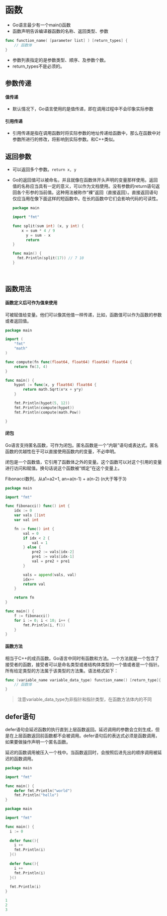 # 函数

- Go语言最少有一个main()函数
- 函数声明告诉编译器函数的名称、返回类型、参数

```go
func function_name( [parameter list] ) [return_types] {
    // 函数体
}
```

- 参数列表指定的是参数类型、顺序、及参数个数。
- return_types不是必须的。




## 参数传递

#### 值传递

- 默认情况下，Go语言使用的是值传递，即在调用过程中不会印象实际参数



#### 引用传递

- 引用传递是指在调用函数时将实际参数的地址传递给函数中，那么在函数中对参数所进行的修改，将影响到实际参数。和C++类似。




## 返回参数

- 可以返回多个参数。`return x, y`

- Go的返回值可以被命名，并且就像在函数体开头声明的变量那样使用。返回值的名称应当具有一定的意义，可以作为文档使用。没有参数的return语句返回各个形参的当前值。这种用法被称作“裸”返回（直接返回）。直接返回语句仅应当用在像下面这样的短函数中。在长的函数中它们会影响代码的可读性。

  ```go
  package main

  import "fmt"

  func split(sum int) (x, y int) {
      x = sum * 4 / 9
    	y = sum - x
    	return
  }

  func main() {
    fmt.Println(split(17)) // 7 10
  }
  ```

  ​


## 函数用法

#### 函数定义后可作为值来使用

可被赋值给变量。他们可以像其他值一样传递，比如，函数值可以作为函数的参数或者返回值。

```go
package main

import (
	"fmt"
	"math"
)

func compute(fn func(float64, float64) float64) float64 {
	return fn(3, 4)
}

func main() {
	hypot := func(x, y float64) float64 {
		return math.Sqrt(x*x + y*y)
	}

	fmt.Println(hypot(5, 12))
	fmt.Println(compute(hypot))
	fmt.Println(compute(math.Pow))

}

```



#### 闭包

Go语言支持匿名函数，可作为闭包。匿名函数是一个“内联”语句或表达式。匿名函数的优越性在于可以直接使用函数内的变量，不必申明。

闭包是一个函数值，它引用了函数体之外的变量。这个函数可以对这个引用的变量进行访问和赋值。换句话说这个函数被“绑定”在这个变量上。



Fibonacci数列，从a1=a2=1, an=a(n-1) + a(n-2) (n大于等于3)

```go
package main

import "fmt"

func fibonacci() func() int {
	idx := 0
	var vals []int
	var val int

	fn := func() int {
		val = 0
		if idx < 2 {
			val = 1
		} else {
			pre2 := vals[idx-2]
			pre1 := vals[idx-1]
			val = pre2 + pre1
		}

		vals = append(vals, val)
		idx++
		return val
	}

	return fn
}

func main() {
	f := fibonacci()
	for i := 0; i < 10; i++ {
		fmt.Println(i, f())
	}
}
```



#### 函数方法

相当于C++的成员函数。Go语言中同时有函数和方法。一个方法就是一个包含了接受者的函数，接受者可以是命名类型或者结构体类型的一个值或者是一个指针。所有给定类型的方法属于该类型的方法集。语法格式如下：

```go
func (variable_name variable_data_type) function_name() [return_type]{
    // 函数体
}
```

> 注意variable_data_type为非指针和指针类型，在函数方法体内的不同



## defer语句

defer语句会延迟函数的执行直到上层函数返回。延迟调用的参数会立刻生成，但是在上层函数返回前函数都不会被调用。defer语句后的表达式必须是函数调用，如果要做操作声明一个匿名函数。

延迟的函数调用被压入一个栈中。当函数返回时，会按照后进先出的顺序调用被延迟的函数调用。



```go
package main

import "fmt"

func main() {
  	defer fmt.Println("world")
  	fmt.Println("hello")
}
```

```go
package main

import "fmt"

func main() {
  i := 0
  
  defer func(){
    i ++
    fmt.Println(i)
  }()
  
  defer func(){
    i ++
    fmt.Println(i)
  }()
  
  fmt.Println(i)
}
```

```go
1
2
3
```

